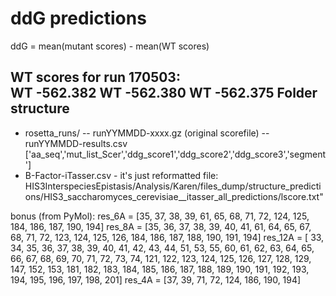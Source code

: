 ddG predictions
===============
ddG = mean(mutant scores) - mean(WT scores)

WT scores for run 170503:  
		WT      -562.382
		WT      -562.380
		WT      -562.375
Folder structure
----------------
- rosetta_runs/ 
-- runYYMMDD-xxxx.gz  (original scorefile)
-- runYYMMDD-results.csv ['aa_seq','mut_list_Scer','ddg_score1','ddg_score2','ddg_score3','segment'] 
- B-Factor-iTasser.csv  -  it's just reformatted file:
	HIS3InterspeciesEpistasis/Analysis/Karen/files_dump/structure_predictions/HIS3_saccharomyces_cerevisiae__itasser_all_predictions/lscore.txt"



bonus (from PyMol):
	res_6A  = [35, 37, 38, 39, 61, 65, 68, 71, 72, 124, 125, 184, 186, 187, 190, 194]
	res_8A = [35, 36, 37, 38, 39, 40, 41, 61, 64, 65, 67, 68, 71, 72, 123, 124, 125, 126, 184, 186, 187, 188, 190, 191, 194]
	res_12A = [ 33, 34, 35, 36, 37, 38, 39, 40, 41, 42, 43, 44, 51, 53, 55, 60, 61, 62, 63, 64, 65, 66, 67, 68, 69, 70, 71, 72, 73, 74, 121, 122, 123, 124, 125, 126, 127, 128, 129, 147, 152, 153, 181, 182, 183, 184, 185, 186, 187, 188, 189, 190, 191, 192, 193, 194, 195, 196, 197, 198, 201]
	res_4A = [37, 39, 71, 72, 124, 186, 190, 194]


